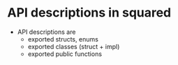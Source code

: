 # API descriptions in squared

* API descriptions are
    * exported structs, enums
    * exported classes (struct + impl)
    * exported public functions

